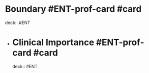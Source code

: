 # Boundary  #ENT-prof-card #card
  deck:: #ENT
- # Clinical Importance  #ENT-prof-card #card
    deck:: #ENT